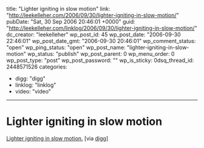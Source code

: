 title: "Lighter igniting in slow motion"
link: "http://leekelleher.com/2006/09/30/lighter-igniting-in-slow-motion/"
pubDate: "Sat, 30 Sep 2006 20:46:01 +0000"
guid: "http://leekelleher.com/linklog/2006/09/30/lighter-igniting-in-slow-motion/"
dc_creator: "leekelleher"
wp_post_id: 45
wp_post_date: "2006-09-30 22:46:01"
wp_post_date_gmt: "2006-09-30 20:46:01"
wp_comment_status: "open"
wp_ping_status: "open"
wp_post_name: "lighter-igniting-in-slow-motion"
wp_status: "publish"
wp_post_parent: 0
wp_menu_order: 0
wp_post_type: "post"
wp_post_password: ""
wp_is_sticky: 0dsq_thread_id: 2448571526
categories:
  - digg: "digg"
  - linklog: "linklog"
  - video: "video"

---

# Lighter igniting in slow motion

<a href="http://www.thatvideosite.com/video/3357">Lighter igniting in slow motion.</a> [via <a href="http://digg.com/videos_educational/Lighter_igniting_in_slow_motion">digg</a>]